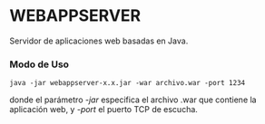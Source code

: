 # WEBAPPSERVER
Servidor de aplicaciones web basadas en Java. 
### Modo de Uso
```
java -jar webappserver-x.x.jar -war archivo.war -port 1234
```
donde el parámetro *-jar* especifica el archivo .war que contiene la aplicación web, y *-port* el puerto TCP de escucha.
